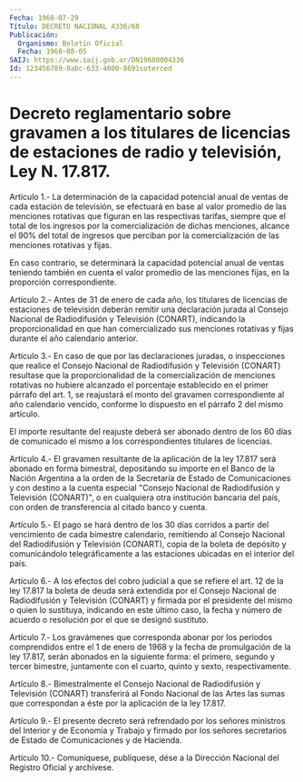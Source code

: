 ```yaml
---
Fecha: 1968-07-29
Título: DECRETO NACIONAL 4336/68
Publicación:
  Organismo: Boletín Oficial
  Fecha: 1968-08-05
SAIJ: https://www.saij.gob.ar/DN19680004336
Id: 123456789-0abc-633-4000-8691soterced
---
```

# Decreto reglamentario sobre gravamen a los titulares de licencias de estaciones de radio y televisión, Ley N. 17.817.

<a id="1"></a>
Artículo  1.-  La  determinación  de la capacidad potencial anual de ventas de cada estación de televisión, se efectuará en base al valor promedio de las menciones rotativas  que  figuran en las respectivas tarifas, siempre que el total de los ingresos por la comercialización de dichas menciones, alcance  el  90%  del total de ingresos  que  perciban  por  la  comercialización  de las menciones rotativas y fijas.

En  caso contrario, se determinará la capacidad potencial  anual  de ventas teniendo también en cuenta el valor promedio de las menciones fijas, en la proporción correspondiente.

<a id="2"></a>
Artículo  2.-  Antes  de  31  de enero de cada año, los titulares de licencias de estaciones de televisión deberán remitir una declaración jurada al Consejo Nacional de Radiodifusión y Televisión (CONART), indicando la proporcionalidad  en  que  han comercializado sus menciones rotativas y fijas durante el año calendario  anterior.

<a id="3"></a>
Artículo  3.-  En  caso  de  que  por  las  declaraciones juradas, o inspecciones  que  realice  el Consejo Nacional  de  Radiodifusión y Televisión  (CONART)  resultase    que  la  proporcionalidad  de  la comercialización  de menciones rotativas  no  hubiere  alcanzado  el porcentaje  establecido   en  el  primer  párrafo  del  art.  1,  se reajustará el monto del gravamen  correspondiente  al año calendario vencido, conforme lo dispuesto en el párrafo 2 del  mismo artículo.

El importe resultante del reajuste deberá ser abonado  dentro de los 60  días de comunicado el mismo a los correspondientes titulares  de licencias.

<a id="4"></a>
Artículo  4.-  El  gravamen  resultante  de  la aplicación de la ley 17.817 será abonado en forma bimestral, depositando su importe en el Banco de la Nación Argentina a la orden de la  Secretaría  de Estado de  Comunicaciones  y  con  destino  a  la  cuenta especial "Consejo Nacional de Radiodifusión y Televisión (CONART)",  o  en  cualquiera otra  institución  bancaria del país, con orden de transferencia  al citado banco y cuenta.

<a id="5"></a>
Artículo 5.- El pago se hará dentro de los 30 días corridos a partir del  vencimiento  de cada bimestre calendario, remitiendo al Consejo Nacional del Radiodifusión y Televisión (CONART), copia de la boleta de  depósito  y  comunicándolo  telegráficamente  a  las  estaciones ubicadas en el interior del país.

<a id="6"></a>
Artículo  6.-  A  los efectos del cobro judicial a que se refiere el art. 12 de la ley 17.817  la  boleta  de deuda será extendida por el Consejo Nacional de Radiodifusión y Televisión  (CONART)  y  firmada por el presidente del mismo o quien lo sustituya, indicando en  este último caso, la fecha y número de acuerdo o resolución por el que se designó sustituto.

<a id="7"></a>
Artículo  7.- Los gravámenes que corresponda abonar por los períodos comprendidos entre el 1 de enero de 1968 y la fecha de promulgación de la ley 17.817,  serán abonados en la siguiente forma: el primero, segundo y tercer bimestre, juntamente con el cuarto, quinto y sexto, respectivamente.

<a id="8"></a>
Artículo  8.-  Bimestralmente el Consejo Nacional de Radiodifusión y Televisión (CONART)  transferirá  al Fondo Nacional de las Artes las sumas que correspondan a éste por la  aplicación  de  la ley 17.817.

<a id="9"></a>
Artículo  9.-  El  presente  decreto será refrendado por los señores ministros del Interior y de Economía  y  Trabajo  y  firmado por los señores  secretarios  de  Estado  de  Comunicaciones  y de Hacienda.

<a id="10"></a>
Artículo  10.- Comuníquese, publíquese, dése a la Dirección Nacional del Registro Oficial y archívese.